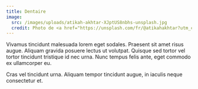 ```yaml
---
title: Dentaire
image:
  src: /images/uploads/atikah-akhtar-XJptUS8nbhs-unsplash.jpg
  credit: Photo de <a href="https://unsplash.com/fr/@atikahakhtar?utm_content=creditCopyText&utm_medium=referral&utm_source=unsplash">Atikah Akhtar</a> sur <a href="https://unsplash.com/fr/photos/fauteuil-de-massage-rouge-et-blanc-XJptUS8nbhs?utm_content=creditCopyText&utm_medium=referral&utm_source=unsplash">Unsplash</a>
---
```

Vivamus tincidunt malesuada lorem eget sodales. Praesent sit amet risus augue. Aliquam gravida posuere lectus ut volutpat. Quisque sed tortor vel tortor tincidunt tristique id nec urna. Nunc tempus felis ante, eget commodo ex ullamcorper eu. 

Cras vel tincidunt urna. Aliquam tempor tincidunt augue, in iaculis neque consectetur et.